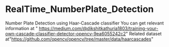 # RealTime_NumberPlate_Detection
Number Plate Detection using Haar-Cascade classifier
You can get relevant information at " https://medium.com/@dikshitkathuria1803/training-your-own-cascade-classifier-detector-opencv-9ea6055242c2" 
Related dataset at"https://github.com/opencv/opencv/tree/master/data/haarcascades"
